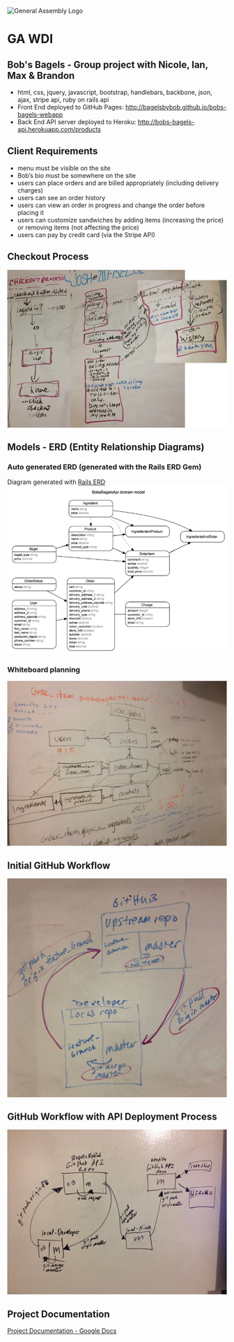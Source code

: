 ![General Assembly Logo](http://i.imgur.com/ke8USTq.png)

# GA WDI

## Bob's Bagels - Group project with Nicole, Ian, Max & Brandon
- html, css, jquery, javascript, bootstrap, handlebars, backbone, json, ajax, stripe api, ruby on rails api
- Front End deployed to GitHub Pages: http://bagelsbybob.github.io/bobs-bagels-webapp
- Back End API server deployed to Heroku: http://bobs-bagels-api.herokuapp.com/products

## Client Requirements
- menu must be visible on the site
- Bob’s bio must be somewhere on the site
- users can place orders and are billed appropriately (including delivery charges)
- users can see an order history
- users can view an order in progress and change the order before placing it
- users can customize sandwiches by adding items (increasing the price) or removing items (not affecting the price)
- users can pay by credit card (via the Stripe API)

## Checkout Process
![Checkout Process](Checkout_Process_stiched.jpg)


## Models - ERD (Entity Relationship Diagrams)
### Auto generated ERD (generated with the Rails ERD Gem)
Diagram generated with [Rails ERD](http://rails-erd.rubyforge.org)
![Models Rails ERD](api_erd.png)

### Whiteboard planning
![Models Whiteboard ERD](Models_ERD.JPG)

## Initial GitHub Workflow
![Initial GitHub Workflow](GitHub_Workflow.jpg)

## GitHub Workflow with API Deployment Process
![Deployment GitHub Workflow](Deployment_Process.JPG)

## Project Documentation
[Project Documentation - Google Docs](https://docs.google.com/document/d/1tiphkFy_W58ioYVDvyYR1U1YO5Sptzc-Jd03a2EBRR0/edit?usp=sharing)


